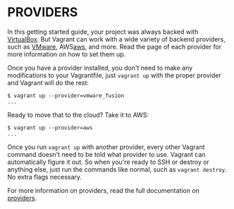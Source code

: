 # PROVIDERS #
In this getting started guide, your project was always backed with [VirtualBox][virtualbox]. But Vagrant can work with a wide variety of backend providers, such as [VMware][vmware], AWS[aws], and more. Read the page of each provider for more information on how to set them up.

Once you have a provider installed, you don't need to make any modifications to your Vagrantfile, just `vagrant up` with the proper provider and Vagrant will do the rest:
```
$ vagrant up --provider=vmware_fusion
...
```
Ready to move that to the cloud? Take it to AWS:
```
$ vagrant up --provider=aws
...
```
Once you run `vagrant up` with another provider, every other Vagrant command doesn't need to be told what provider to use. Vagrant can automatically figure it out. So when you're ready to SSH or destroy or anything else, just run the commands like normal, such as `vagrant destroy`. No extra flags necessary.

For more information on providers, read the full documentation on [providers][providers].

[virtualbox]: http://www.virtualbox.org/
[vmware]: http://docs.vagrantup.com/v2/vmware/
[aws]: http://github.com/mitchellh/vagrant-aws
[providers]: http://docs.vagrantup.com/v2/providers/